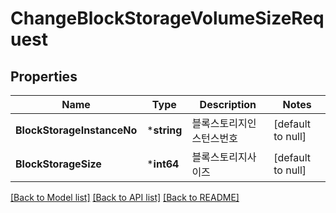 # ChangeBlockStorageVolumeSizeRequest

## Properties
Name | Type | Description | Notes
------------ | ------------- | ------------- | -------------
**BlockStorageInstanceNo** | ***string** | 블록스토리지인스턴스번호 | [default to null]
**BlockStorageSize** | ***int64** | 블록스토리지사이즈 | [default to null]

[[Back to Model list]](../README.md#documentation-for-models) [[Back to API list]](../README.md#documentation-for-api-endpoints) [[Back to README]](../README.md)


